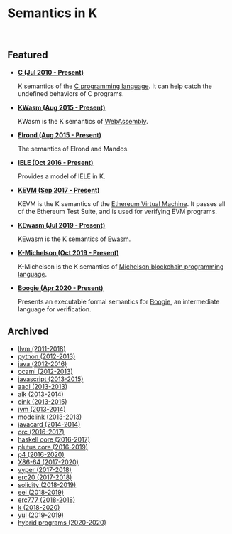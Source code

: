 # Semantics in K

<br>

## Featured

* **[C (Jul 2010 - Present)](https://github.com/kframework/c-semantics)**

  K semantics of the [C programming language](<https://en.wikipedia.org/wiki/C_(programming_language)>). It can help catch the undefined behaviors of C programs.

* **[KWasm (Aug 2015 - Present)](https://github.com/kframework/wasm-semantics)**

  KWasm is the K semantics of [WebAssembly](https://webassembly.github.io/spec/).

* **[Elrond (Aug 2015 - Present)](https://github.com/runtimeverification/elrond-semantics)**

  The semantics of Elrond and Mandos.

* **[IELE (Oct 2016 - Present)](https://ielelang.org/)**

  Provides a model of IELE in K.

* **[KEVM (Sep 2017 - Present)](https://jellopaper.org/)**

  KEVM is the K semantics of the [Ethereum Virtual Machine](https://ethereum.org/en/developers/docs/evm/). It passes all of the Ethereum Test Suite, and is used for verifying EVM programs.

* **[KEwasm (Jul 2019 - Present)](https://github.com/kframework/ewasm-semantics)**

  KEwasm is the K semantics of [Ewasm](https://github.com/ewasm/design).

* **[K-Michelson (Oct 2019 - Present)](https://runtimeverification.github.io/michelson-semantics)**

  K-Michelson is the K semantics of [Michelson blockchain programming language](https://www.michelson.org/).

* **[Boogie (Apr 2020 - Present)](https://github.com/kframework/boogie-semantics)**

  Presents an executable formal semantics for [Boogie](https://github.com/boogie-org/boogie), an intermediate language for verification.

## Archived

- [llvm (2011-2018)](https://github.com/kframework/llvm-semantics)
- [python (2012-2013)](https://github.com/kframework/python-semantics)
- [java (2012-2016)](https://github.com/kframework/java-semantics)
- [ocaml (2012-2013)](https://github.com/kframework/ocaml-semantics)
- [javascript (2013-2015)](https://github.com/kframework/javascript-semantics)
- [aadl (2013-2013)](https://github.com/kframework/aadl-semantics)
- [alk (2013-2014)](https://github.com/kframework/alk-semantics)
- [cink (2013-2015)](https://github.com/kframework/cink-semantics)
- [jvm (2013-2014)](https://github.com/kframework/jvm-semantics)
- [modelink (2013-2013)](https://github.com/kframework/modelink-semantics)
- [javacard (2014-2014)](https://github.com/kframework/javacard-semantics)
- [orc (2016-2017)](https://github.com/kframework/orc-semantics)
- [haskell core (2016-2017)](https://github.com/kframework/haskell-core-semantics)
- [plutus core (2016-2019)](https://github.com/kframework/plutus-core-semantics)
- [p4 (2016-2020)](https://github.com/kframework/p4-semantics)
- [X86-64 (2017-2020)](https://github.com/kframework/X86-64-semantics)
- [vyper (2017-2018)](https://github.com/kframework/vyper-semantics)
- [erc20 (2017-2018)](https://github.com/runtimeverification/erc20-semantics)
- [solidity (2018-2019)](https://github.com/kframework/solidity-semantics)
- [eei (2018-2019)](https://github.com/kframework/eei-semantics)
- [erc777 (2018-2018)](https://github.com/runtimeverification/erc777-semantics)
- [k (2018-2020)](https://github.com/kframework/k-in-k)
- [yul (2019-2019)](https://github.com/ethereum/yul-semantics)
- [hybrid programs (2020-2020)](https://github.com/Formal-Systems-Laboratory/hybrid-programs-semantics)
